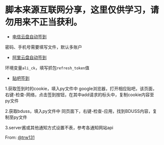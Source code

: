 # 脚本来源互联网分享，这里仅供学习，请勿用来不正当获利。

* [电信云盘自动签到](https://raw.githubusercontent.com/SStarbuckS/auto_scripts/main/189Cloud-Checkin.py)

密码、手机号需要填写文件，默认多账户

* [阿里云盘自动签到](https://raw.githubusercontent.com/SStarbuckS/auto_scripts/main/aliDriveCheckIn.py)

环境变量`ali_ck`，填写抓包`refresh_token`值

* [贴吧签到](https://raw.githubusercontent.com/SStarbuckS/auto_scripts/main/tieba.py)

1.获取签到时的cookie，填入py文件中 google浏览器，打开相应贴吧，该页面，右键-检查-网络，点击签到按钮，在其中add请求的标头中，复制cookie内容至py文件

2.获取bduss，填入py文件中 同页面下，右键-检查-应用，找到BDUSS内容，复制至py文件

3.server酱或其他通知方式设置不表，参考各通知网站api

From: [@trw131](https://github.com/trw131/TiebaCheckIn)
